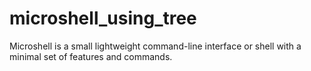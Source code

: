 # microshell_using_tree
Microshell is a small lightweight command-line interface or shell with a minimal set of features and commands.
